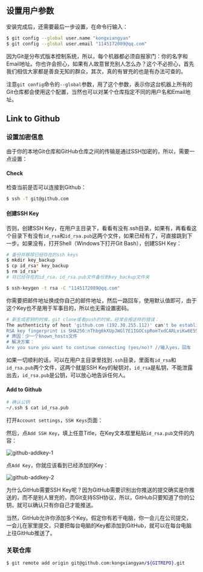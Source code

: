 ## 设置用户参数

安装完成后，还需要最后一步设置，在命令行输入：

```bash
$ git config --global user.name "kongxiangyan"
$ git config --global user.email "1145172089@qq.com"
```

因为Git是分布式版本控制系统，所以，每个机器都必须自报家门：你的名字和Email地址。你也许会担心，如果有人故意冒充别人怎么办？这个不必担心，首先我们相信大家都是善良无知的群众，其次，真的有冒充的也是有办法可查的。

注意`git config`命令的`--global`参数，用了这个参数，表示你这台机器上所有的Git仓库都会使用这个配置，当然也可以对某个仓库指定不同的用户名和Email地址。

## Link to Github

### 设置加密信息

由于你的本地Git仓库和GitHub仓库之间的传输是通过SSH加密的，所以，需要一点设置：

#### Check

检查当前是否可以连接到Github：

```bash
$ ssh -T git@github.com
```

#### 创建SSH Key

否则，创建SSH Key，在用户主目录下，看看有没有.ssh目录，如果有，再看看这个目录下有没有`id_rsa`和`id_rsa.pub`这两个文件，如果已经有了，可直接跳到下一步。如果没有，打开Shell（Windows下打开Git Bash），创建SSH Key：

```bash
# 备份并移除已经存在的ssh keys
$ mkdir key_backup
$ cp id_rsa* key_backup
$ rm id_rsa* 
# 将已经存在的id_rsa，id_rsa.pub文件备份到key_backup文件夹

$ ssh-keygen -t rsa -C "1145172089@qq.com"
```

你需要把邮件地址换成你自己的邮件地址，然后一路回车，使用默认值即可，由于这个Key也不是用于军事目的，所以也无需设置密码。

```bash
# 新生成密钥的时候，git clone或者push的时候，经常会报这样的错误：
The authenticity of host 'github.com (192.30.255.112)' can't be established.
RSA key fingerprint is SHA256:nThbg6kXUpJWGl7E1IGOCspRomTxdCARLviKw6E5SY8.
# 原因：少一个known_hosts文件
# 解决方案：
Are you sure you want to continue connecting (yes/no)? //输入yes，回车
```

如果一切顺利的话，可以在用户主目录里找到`.ssh`目录，里面有`id_rsa`和`id_rsa.pub`两个文件，这两个就是SSH Key的秘钥对，`id_rsa`是私钥，不能泄露出去，`id_rsa.pub`是公钥，可以放心地告诉任何人。

#### Add to Github 

```bash
# 确认公钥
~/.ssh $ cat id_rsa.pub
```

打开`Account settings`，`SSH Keys`页面：

然后，点`Add SSH Key`，填上任意Title，在Key文本框里粘贴`id_rsa.pub`文件的内容：

![github-addkey-1](https://cdn.liaoxuefeng.com/cdn/files/attachments/001384908342205cc1234dfe1b541ff88b90b44b30360da000/0)

点`Add Key`，你就应该看到已经添加的Key：

![github-addkey-2](https://cdn.liaoxuefeng.com/cdn/files/attachments/0013849083502905a4caa2dc6984acd8e39aa5ae5ad6c83000/0)

为什么GitHub需要SSH Key呢？因为GitHub需要识别出你推送的提交确实是你推送的，而不是别人冒充的，而Git支持SSH协议，所以，GitHub只要知道了你的公钥，就可以确认只有你自己才能推送。

当然，GitHub允许你添加多个Key。假定你有若干电脑，你一会儿在公司提交，一会儿在家里提交，只要把每台电脑的Key都添加到GitHub，就可以在每台电脑上往GitHub推送了。

### 关联仓库

```bash
$ git remote add origin git@github.com:kongxiangyan/${GITREPO}.git
```


